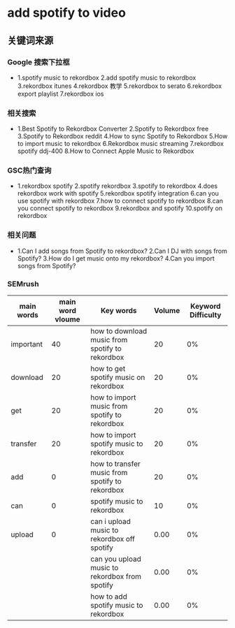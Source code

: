 # add spotify to video

## 关键词来源

### Google 搜索下拉框

- 1.spotify music to rekordbox
2.add spotify music to rekordbox
3.rekordbox itunes
4.rekordbox 教学
5.rekordbox to serato
6.rekordbox export playlist
7.rekordbox ios

### 相关搜索

- 1.Best Spotify to Rekordbox Converter
2.Spotify to Rekordbox free
3.Spotify to Rekordbox reddit
4.How to sync Spotify to Rekordbox
5.How to import music to rekordbox
6.Rekordbox music streaming
7.rekordbox spotify ddj-400
8.How to Connect Apple Music to Rekordbox

### GSC热门查询

- 1.rekordbox spotify
2.spotify rekordbox
3.spotify to rekordbox
4.does rekordbox work with spotify
5.rekordbox spotify integration
6.can you use spotify with rekordbox
7.how to connect spotify to rekordbox
8.can you connect spotify to rekordbox
9.rekordbox and spotify
10.spotify on rekordbox

### 相关问题

- 1.Can I add songs from Spotify to rekordbox?
2.Can I DJ with songs from Spotify?
3.How do I get music onto my rekordbox?
4.Can you import songs from Spotify?

### SEMrush

| main words | main word vloume | Key words | Volume | Keyword Difficulty |
| --- | --- | --- | --- | --- |
| important | 40 | how to download music from spotify to rekordbox | 20 | 0% |
| download | 20 | how to get spotify music on rekordbox | 20 | 0% |
| get | 20 | how to import music from spotify to rekordbox | 20 | 0% |
| transfer | 20 | how to import spotify music to rekordbox | 20 | 0% |
| add | 0 | how to transfer music from spotify to rekordbox | 20 | 0% |
| can | 0 | spotify music to rekordbox | 10 | 0% |
| upload | 0 | can i upload music to rekordbox off spotify | 0.00 | 0% |
|  |  | can you upload music to rekordbox from spotify | 0.00 | 0% |
|  |  | how to add spotify music to rekordbox | 0.00 | 0% |
